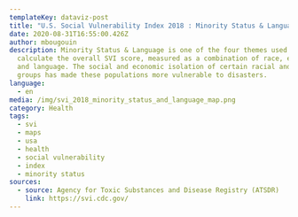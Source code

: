 ```yaml
---
templateKey: dataviz-post
title: "U.S. Social Vulnerability Index 2018 : Minority Status & Language Map"
date: 2020-08-31T16:55:00.426Z
author: mbougouin
description: Minority Status & Language is one of the four themes used to
  calculate the overall SVI score, measured as a combination of race, ethnicity
  and language. The social and economic isolation of certain racial and ethnic
  groups has made these populations more vulnerable to disasters.
language:
  - en
media: /img/svi_2018_minority_status_and_language_map.png
category: Health
tags:
  - svi
  - maps
  - usa
  - health
  - social vulnerability
  - index
  - minority status
sources:
  - source: Agency for Toxic Substances and Disease Registry (ATSDR)
    link: https://svi.cdc.gov/
---
```

